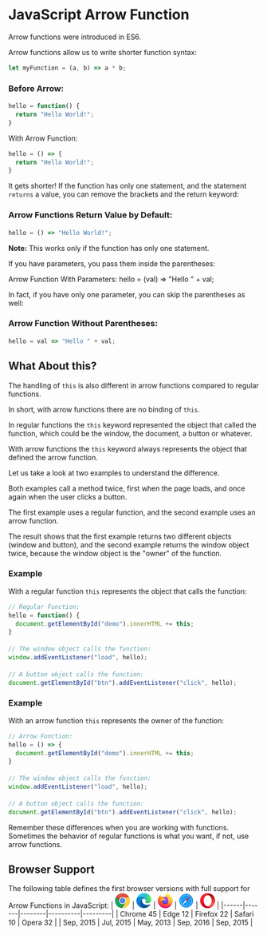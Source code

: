 # JavaScript Arrow Function

Arrow functions were introduced in ES6.

Arrow functions allow us to write shorter function syntax:
```js
let myFunction = (a, b) => a * b;
```

### Before Arrow:
```js
hello = function() {
  return "Hello World!";
}
```

With Arrow Function:
```js
hello = () => {
  return "Hello World!";
}
```

It gets shorter! If the function has only one statement, and the statement `returns` a value, you can remove the brackets and the return keyword:

### Arrow Functions Return Value by Default:
```js
hello = () => "Hello World!";
```

**Note:** This works only if the function has only one statement.

If you have parameters, you pass them inside the parentheses:

Arrow Function With Parameters:
hello = (val) => "Hello " + val;

In fact, if you have only one parameter, you can skip the parentheses as well:

### Arrow Function Without Parentheses:
```js
hello = val => "Hello " + val;
```

## What About **this**?
The handling of `this` is also different in arrow functions compared to regular functions.

In short, with arrow functions there are no binding of `this`.

In regular functions the `this` keyword represented the object that called the function, which could be the window, the document, a button or whatever.

With arrow functions the `this` keyword always represents the object that defined the arrow function.

Let us take a look at two examples to understand the difference.

Both examples call a method twice, first when the page loads, and once again when the user clicks a button.

The first example uses a regular function, and the second example uses an arrow function.

The result shows that the first example returns two different objects (window and button), and the second example returns the window object twice, because the window object is the "owner" of the function.

### Example
With a regular function `this` represents the object that calls the function:
```js
// Regular Function:
hello = function() {
  document.getElementById("demo").innerHTML += this;
}

// The window object calls the function:
window.addEventListener("load", hello);

// A button object calls the function:
document.getElementById("btn").addEventListener("click", hello);
```

### Example
With an arrow function `this` represents the owner of the function:
```js
// Arrow Function:
hello = () => {
  document.getElementById("demo").innerHTML += this;
}

// The window object calls the function:
window.addEventListener("load", hello);

// A button object calls the function:
document.getElementById("btn").addEventListener("click", hello);
```


Remember these differences when you are working with functions. Sometimes the behavior of regular functions is what you want, if not, use arrow functions.


## Browser Support
The following table defines the first browser versions with full support for Arrow Functions in JavaScript:
| ![](../../Icons/compatible_chrome.png) | ![](../../Icons/compatible_edge.png) | ![](../../Icons/compatible_firefox.png) | ![](../../Icons/compatible_safari.png) | ![](../../Icons/compatible_opera.png) |
|------|-------|--------|----------|---------|
| Chrome 45	| Edge 12 | Firefox 22 | Safari 10	| Opera 32 |
| Sep, 2015	| Jul, 2015	| May, 2013	| Sep, 2016	| Sep, 2015 |